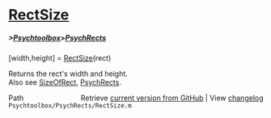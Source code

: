 # [RectSize](RectSize)
##### >[Psychtoolbox](Psychtoolbox)>[PsychRects](PsychRects)

[width,height] = [RectSize](RectSize)(rect)  
  
Returns the rect's width and height.  
Also see [SizeOfRect](SizeOfRect), [PsychRects](PsychRects).  




<div class="code_header" style="text-align:right;">
  <span style="float:left;">Path&nbsp;&nbsp;</span> <span class="counter">Retrieve <a href=
  "https://raw.github.com/Psychtoolbox-3/Psychtoolbox-3/beta/Psychtoolbox/PsychRects/RectSize.m">current version from GitHub</a> | View <a href=
  "https://github.com/Psychtoolbox-3/Psychtoolbox-3/commits/beta/Psychtoolbox/PsychRects/RectSize.m">changelog</a></span>
</div>
<div class="code">
  <code>Psychtoolbox/PsychRects/RectSize.m</code>
</div>

